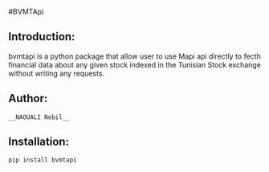 #BVMTApi
<br>
## Introduction:
bvmtapi is a python package that allow user to use Mapi api directly to fecth financial data about any given stock indexed in the Tunisian Stock exchange without writing any requests.
## Author:
	__NAOUALI Nebil__
## Installation:
 ```bash
 pip install bvmtapi
 ```
